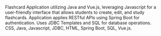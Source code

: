 Flashcard Application utilizing Java and Vue.js, leveraging Javascript for a user-friendly interface that allows students to create, edit, and study flashcards. 
Application applies RESTful APIs using Spring Boot for authentication.
Uses JDBC Templates and SQL for database operations. 
CSS, Java, Javascript, JDBC, HTML, Spring Boot, SQL, Vue.js.
